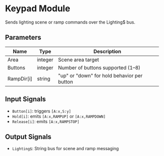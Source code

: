 # Keypad Module

Sends lighting scene or ramp commands over the Lighting$ bus.

## Parameters

| Name        | Type     | Description                                |
|-------------|----------|--------------------------------------------|
| Area        | integer  | Scene area target                          |
| Buttons     | integer  | Number of buttons supported (1–8)          |
| RampDir[i]  | string   | "up" or "down" for hold behavior per button|

## Input Signals

- `Button[i]`: triggers `[A:x,S:y]`
- `Hold[i]`: emits `[A:x,RAMPUP]` or `[A:x,RAMPDOWN]`
- `Release[i]`: emits `[A:x,RAMPSTOP]`

## Output Signals

- `Lighting$`: String bus for scene and ramp messaging
